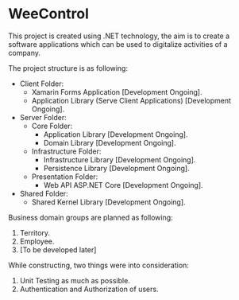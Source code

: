 ﻿# WeeControl
This project is created using .NET technology, the aim is to create a software applications which can be used to digitalize activities of a company.

The project structure is as following:
- Client Folder:
    - Xamarin Forms Application [Development Ongoing].
    - Application Library (Serve Client Applications) [Development Ongoing].
- Server Folder:
    - Core Folder:
        - Application Library [Development Ongoing].
        - Domain Library [Development Ongoing].
    - Infrastructure Folder:
        - Infrastructure Library [Development Ongoing].
        - Persistence Library [Development Ongoing].
    - Presentation Folder:
        - Web API ASP.NET Core [Development Ongoing].
- Shared Folder:
    - Shared Kernel Library [Development Ongoing].

Business domain groups are planned as following:
1. Territory.
2. Employee.
3. [To be developed later]

While constructing, two things were into consideration:
1. Unit Testing as much as possible.
2. Authentication and Authorization of users.

